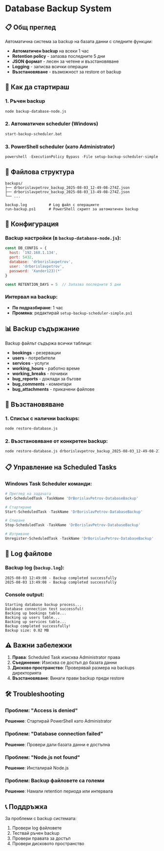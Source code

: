 # Database Backup System

## 📋 Общ преглед

Автоматична система за backup на базата данни с следните функции:

- **Автоматичен backup** на всеки 1 час
- **Retention policy** - запазва последните 5 дни
- **JSON формат** - лесен за четене и възстановяване
- **Logging** - записва всички операции
- **Възстановяване** - възможност за restore от backup

## 🚀 Как да стартираш

### 1. Ръчен backup
```bash
node backup-database-node.js
```

### 2. Автоматичен scheduler (Windows)
```bash
start-backup-scheduler.bat
```

### 3. PowerShell scheduler (като Administrator)
```powershell
powershell -ExecutionPolicy Bypass -File setup-backup-scheduler-simple.ps1
```

## 📁 Файлова структура

```
backups/
├── drborislavpetrov_backup_2025-08-03_12-49-08-274Z.json
├── drborislavpetrov_backup_2025-08-03_13-49-08-274Z.json
└── ...

backup.log          # Log файл с операциите
run-backup.ps1      # PowerShell скрипт за автоматичен backup
```

## 🔧 Конфигурация

### Backup настройки (в `backup-database-node.js`):
```javascript
const DB_CONFIG = {
  host: '192.168.1.134',
  port: 5432,
  database: 'drborislavpetrov',
  user: 'drborislavpetrov',
  password: 'Xander123)(*'
}

const RETENTION_DAYS = 5  // Запазва последните 5 дни
```

### Интервал на backup:
- **По подразбиране**: 1 час
- **Промяна**: редактирай `setup-backup-scheduler-simple.ps1`

## 📊 Backup съдържание

Backup файлът съдържа всички таблици:

- **bookings** - резервации
- **users** - потребители  
- **services** - услуги
- **working_hours** - работно време
- **working_breaks** - почивки
- **bug_reports** - доклади за бъгове
- **bug_comments** - коментари
- **bug_attachments** - прикачени файлове

## 🔄 Възстановяване

### 1. Списък с налични backups:
```bash
node restore-database.js
```

### 2. Възстановяване от конкретен backup:
```bash
node restore-database.js drborislavpetrov_backup_2025-08-03_12-49-08-274Z.json
```

## 📋 Управление на Scheduled Tasks

### Windows Task Scheduler команди:
```powershell
# Преглед на задачата
Get-ScheduledTask -TaskName 'DrBorislavPetrov-DatabaseBackup'

# Стартиране
Start-ScheduledTask -TaskName 'DrBorislavPetrov-DatabaseBackup'

# Спиране
Stop-ScheduledTask -TaskName 'DrBorislavPetrov-DatabaseBackup'

# Изтриване
Unregister-ScheduledTask -TaskName 'DrBorislavPetrov-DatabaseBackup'
```

## 📝 Log файлове

### Backup log (`backup.log`):
```
2025-08-03 12:49:08 - Backup completed successfully
2025-08-03 13:49:08 - Backup completed successfully
```

### Console output:
```
Starting database backup process...
Database connection test successful!
Backing up bookings table...
Backing up users table...
Backing up services table...
Backup completed successfully!
Backup size: 0.02 MB
```

## ⚠️ Важни забележки

1. **Права**: Scheduled Task изисква Administrator права
2. **Съединение**: Изисква се достъп до базата данни
3. **Дисково пространство**: Проверявай размера на backups директорията
4. **Възстановяване**: Винаги прави backup преди restore

## 🛠️ Troubleshooting

### Проблем: "Access is denied"
**Решение**: Стартирай PowerShell като Administrator

### Проблем: "Database connection failed"
**Решение**: Провери дали базата данни е достъпна

### Проблем: "Node.js not found"
**Решение**: Инсталирай Node.js

### Проблем: Backup файловете са големи
**Решение**: Намали retention периода или интервала

## 📞 Поддръжка

За проблеми с backup системата:
1. Провери log файловете
2. Тествай ръчен backup
3. Провери правата за достъп
4. Провери дисковото пространство 
